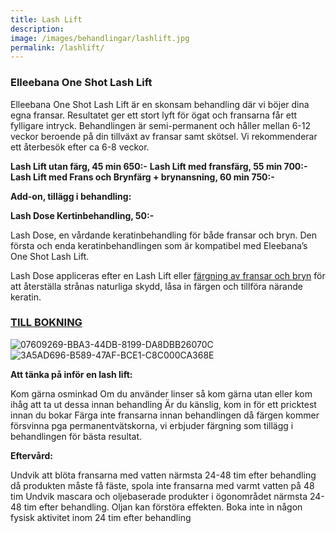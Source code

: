 ```yaml
---
title: Lash Lift
description:
image: /images/behandlingar/lashlift.jpg
permalink: /lashlift/
---
```


### Elleebana One Shot Lash Lift


Elleebana One Shot Lash Lift är en skonsam behandling där vi böjer dina egna fransar. Resultatet ger ett stort lyft för ögat och fransarna får ett fylligare intryck.
Behandlingen är semi-permanent och håller mellan 6-12 veckor beroende på din tillväxt av fransar samt skötsel. Vi rekommenderar ett återbesök efter ca 6-8 veckor.


**Lash Lift utan färg, 45 min 650:-**
**Lash Lift med fransfärg, 55 min 700:-**
**Lash Lift med Frans och Brynfärg + brynansning, 60 min 750:-**


**Add-on, tillägg i behandling:**

**Lash Dose Kertinbehandling, 50:-**

Lash Dose, en vårdande keratinbehandling för både fransar och bryn. Den första och enda keratinbehandlingen som är kompatibel med Eleebana’s One Shot Lash Lift.

Lash Dose appliceras efter en Lash Lift eller [färgning av fransar och bryn](https://pipershudvard.com/frans-bryn/) för att återställa strånas naturliga skydd, låsa in färgen och tillföra närande keratin.




### [TILL BOKNING](https://pipershudvard.wordpress.com/kontakta-oss/)




![07609269-BBA3-44DB-8199-DA8DBB26070C](https://pipershudvard.files.wordpress.com/2018/02/07609269-bba3-44db-8199-da8dbb26070c.jpeg?w=600)![3A5AD696-B589-47AF-BCE1-C8C000CA368E](https://pipershudvard.files.wordpress.com/2018/01/3a5ad696-b589-47af-bce1-c8c000ca368e.jpeg?w=600)



**Att tänka på inför en lash lift:**

Kom gärna osminkad
Om du använder linser så kom gärna utan eller kom ihåg att ta ut dessa innan behandling
Är du känslig, kom in för ett pricktest innan du bokar
Färga inte fransarna innan behandlingen då färgen kommer försvinna pga permanentvätskorna, vi erbjuder färgning som tillägg i behandlingen för bästa resultat.

**Eftervård:**

Undvik att blöta fransarna med vatten närmsta 24-48 tim efter behandling då produkten måste få fäste, spola inte fransarna med varmt vatten på 48 tim
Undvik mascara och oljebaserade produkter i ögonområdet närmsta 24-48 tim efter behandling. Oljan kan förstöra effekten.
Boka inte in någon fysisk aktivitet inom 24 tim efter behandling
